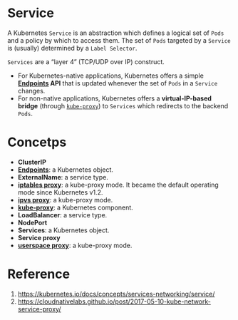 # Service

A Kubernetes `Service` is an abstraction which defines a logical set of `Pods` and a policy by which to access them. The set of `Pods` targeted by a `Service` is (usually) determined by a `Label Selector`.

`Services` are a “layer 4” (TCP/UDP over IP) construct.

* For Kubernetes-native applications, Kubernetes offers a simple **[Endpoints](../endpoint/README.md) API** that is updated whenever the set of `Pods` in a `Service` changes.
* For non-native applications, Kubernetes offers a **virtual-IP-based bridge** (through [`kube-proxy`](../../component/kube_proxy.md)) to `Services` which redirects to the backend `Pods`.


# Concetps

* **ClusterIP**
* **[Endpoints](../endpoint/README.md)**: a Kubernetes object.
* **ExternalName**: a service type.
* **[iptables proxy](../../component/kube_proxy.md)**: a kube-proxy mode. It became the default operating mode since Kubernetes v1.2.
* **[ipvs proxy](../../component/kube_proxy.md)**: a kube-proxy mode.
* **[kube-proxy](../../component/kube_proxy.md)**: a Kubernetes component.
* **LoadBalancer**: a service type.
* **NodePort**
* **Services**: a Kubernetes object.
* **Service proxy**
* **[userspace proxy](../../component/kube_proxy.md)**: a kube-proxy mode.


# Reference

1. https://kubernetes.io/docs/concepts/services-networking/service/
2. https://cloudnativelabs.github.io/post/2017-05-10-kube-network-service-proxy/
